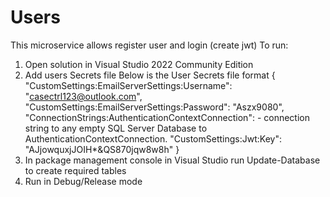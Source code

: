 # Users
This microservice allows register user and login (create jwt)
To run:
1. Open solution in Visual Studio 2022 Community Edition
2. Add users Secrets file
Below is the User Secrets file format
{
   "CustomSettings:EmailServerSettings:Username": "casectrl123@outlook.com",
   "CustomSettings:EmailServerSettings:Password": "Aszx9080",
   "ConnectionStrings:AuthenticationContextConnection": - connection string to any empty SQL Server Database to AuthenticationContextConnection.
   "CustomSettings:Jwt:Key": "AJjowquxjJOIH*&QS870jqw8w8h"
}
3. In package management console in Visual Studio run Update-Database to create required tables
4. Run in Debug/Release mode